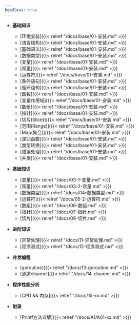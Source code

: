 ```yaml
---
headless: true
---
```

- **基础知识**
  - [环境安装]({{< relref "/docs/base/01-安装.md" >}})
  - [语言结构]({{< relref "/docs/base/01-安装.md" >}})
  - [基础语法]({{< relref "/docs/base/01-安装.md" >}})
  - [数据类型]({{< relref "/docs/base/01-安装.md" >}})
  - [变量]({{< relref "/docs/base/01-安装.md" >}})
  - [常量]({{< relref "/docs/base/01-安装.md" >}})
  - [运算符]({{< relref "/docs/base/01-安装.md" >}})
  - [条件语句]({{< relref "/docs/base/01-安装.md" >}})
  - [循环语句]({{< relref "/docs/base/01-安装.md" >}})
  - [函数]({{< relref "/docs/base/01-安装.md" >}})
  - [变量作用域]({{< relref "/docs/base/01-安装.md" >}})
  - [数组]({{< relref "/docs/base/01-安装.md" >}})
  - [指针]({{< relref "/docs/base/01-安装.md" >}})
  - [切片(Slice)]({{< relref "/docs/base/01-安装.md" >}})
  - [范围(Range)]({{< relref "/docs/base/01-安装.md" >}})
  - [Map(集合)]({{< relref "/docs/base/01-安装.md" >}})
  - [递归函数]({{< relref "/docs/base/01-安装.md" >}})
  - [类型转换]({{< relref "/docs/base/01-安装.md" >}})
  - [错误处理]({{< relref "/docs/base/01-安装.md" >}})
  - [并发]({{< relref "/docs/base/01-安装.md" >}})
  

- **基础知识**
  - [变量]({{< relref "/docs/03-1-变量.md" >}})
  - [常量]({{< relref "/docs/03-2-常量.md" >}})
  - [数据类型]({{< relref "/docs/04-数据类型.md" >}})
  - [运算符]({{< relref "/docs/05-2-运算符.md" >}})
  - [数组]({{< relref "/docs/06-数组.md" >}})
  - [指针]({{< relref "/docs/07-指针.md" >}})
  - [切片]({{< relref "/docs/09-切片.md" >}})

- **进阶知识**
  - [异常处理]({{< relref "/docs/11-异常处理.md" >}})
  - [程序测试]({{< relref "/docs/12-程序测试.md" >}})

- **并发编程**
  - [goroutine]({{< relref "/docs/13-goroutine.md" >}})
  - [通道channel]({{< relref "/docs/14-channel.md" >}})

- **程序性能分析**
  - [CPU && 内存]({{< relref "/docs/15-xx.md" >}})

- **附录**
  - [Printf方法详解]({{< relref "/docs/A1/A01-xx.md" >}})



